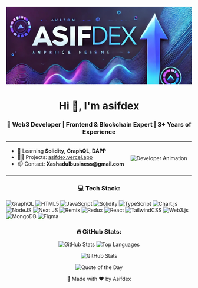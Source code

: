 
<p align="center">
  <img src="public/readme.png" alt="Quote of the Day" style="width:"full"/>
</p>
<h1 align="center">Hi 👋, I'm asifdex</h1>
<h3 align="center">🚀 Web3 Developer | Frontend & Blockchain Expert | 3+ Years of Experience</h3>

<div align="center">
  <table>
    <tr>
      <td width="65%">
        <ul>
          <li>🌱 Learning <strong>Solidity, GraphQL, DAPP</strong></li>
          <li>👨‍💻 Projects: <a href="https://asifdex.vercel.app">asifdex.vercel.app</a></li>
          <li>📫 Contact: <strong>Xashadulbusiness@gmail.com</strong></li>
        </ul>
      </td>
      <td align="center" width="35%">
        <img src="https://www.tech-bhai.com/wp-content/uploads/2024/10/gifImg-8.gif" alt="Developer Animation" width="450" height="210"/>
      </td>
    </tr>
  </table>
</div>

<h3 align="center">💻 Tech Stack:</h3>

![GraphQL](https://img.shields.io/badge/-GraphQL-E10098?style=for-the-badge&logo=graphql&logoColor=white)
![HTML5](https://img.shields.io/badge/html5-%23E34F26.svg?style=for-the-badge&logo=html5&logoColor=white)
![JavaScript](https://img.shields.io/badge/javascript-%23323330.svg?style=for-the-badge&logo=javascript&logoColor=%23F7DF1E)
![Solidity](https://img.shields.io/badge/Solidity-%23363636.svg?style=for-the-badge&logo=solidity&logoColor=white)
![TypeScript](https://img.shields.io/badge/typescript-%23007ACC.svg?style=for-the-badge&logo=typescript&logoColor=white)
![Chart.js](https://img.shields.io/badge/chart.js-F5788D.svg?style=for-the-badge&logo=chart.js&logoColor=white)
![NodeJS](https://img.shields.io/badge/node.js-6DA55F?style=for-the-badge&logo=node.js&logoColor=white)
![Next JS](https://img.shields.io/badge/Next-black?style=for-the-badge&logo=next.js&logoColor=white)
![Remix](https://img.shields.io/badge/remix-%23000.svg?style=for-the-badge&logo=remix&logoColor=white)
![Redux](https://img.shields.io/badge/redux-%23593d88.svg?style=for-the-badge&logo=redux&logoColor=white)
![React](https://img.shields.io/badge/react-%2320232a.svg?style=for-the-badge&logo=react&logoColor=%2361DAFB)
![TailwindCSS](https://img.shields.io/badge/tailwindcss-%2338B2AC.svg?style=for-the-badge&logo=tailwind-css&logoColor=white)
![Web3.js](https://img.shields.io/badge/web3.js-F16822?style=for-the-badge&logo=web3.js&logoColor=white)
![MongoDB](https://img.shields.io/badge/MongoDB-%234ea94b.svg?style=for-the-badge&logo=mongodb&logoColor=white)
![Figma](https://img.shields.io/badge/figma-%23F24E1E.svg?style=for-the-badge&logo=figma&logoColor=white)


<h3 align="center">🔥 GitHub Stats:</h3>
<p align="center">
  <img src="https://github-readme-stats.vercel.app/api?username=asifdex&theme=radical&show_icons=true" alt="GitHub Stats"/>
  <img src="https://github-readme-stats.vercel.app/api/top-langs/?username=asifdex&theme=radical&layout=compact" alt="Top Languages"/>
  

</p>
<p align="center">
<img src="https://github-readme-streak-stats.herokuapp.com/?user=asifdex&theme=cobalt&hide_border=false" alt="GitHub Stats"/>
</p>

<p align="center">
  <img src="https://quotes-github-readme.vercel.app/api?type=horizontal&theme=radical" alt="Quote of the Day"/>
</p>

<p align="center">💙 Made with ❤️ by Asifdex</p>
